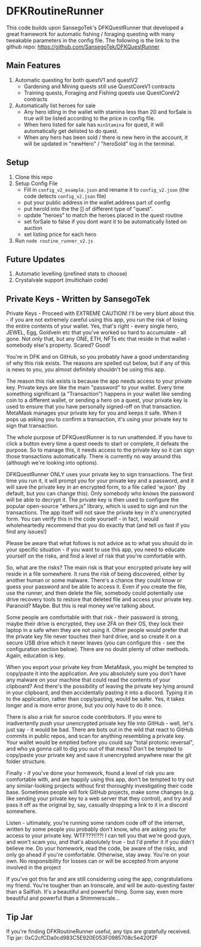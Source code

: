 # DFKRoutineRunner
This code builds upon SansegoTek's DFKQuestRunner that developed a great framework for automatic fishing / foraging questing with many tweakable parameters in the config file.
The following is the link to the github repo: https://github.com/SansegoTek/DFKQuestRunner

## Main Features
1. Automatic questing for both questV1 and questV2
    - Gardening and Mining quests still use QuestCoreV1 contracts
    - Training quests, Foraging and Fishing quests use QuestCoreV2 contracts
2. Automatically list heroes for sale
    - Any hero idling in the wallet with stamina less than 20 and forSale is true will be listed according to the price in config file.
    - When hero listed for sale has `minStamina` for quest, it will automatically get delisted to do quest.
    - When any hero has been sold / there is new hero in the account, it will be updated in "newHero" / "heroSold" log in the terminal.

## Setup
1. Clone this repo
2. Setup Config File
    - Fill in `config_v2_example.json` and rename it to `config_v2.json` (the code detects `config_v2.json` file)
    - put your public address in the wallet.address part of config
    - put heroId into the the [] of different type of "quest".
    - update "heroes" to match the heroes placed in the quest routine 
    - set forSale to false if you dont want it to be automatically listed on auction
    - set listing price for each hero
3. Run `node routine_runner_v2.js`

## Future Updates
1. Automatic levelling (prefined stats to choose)
2. Crystalvale support (multichain code)

## Private Keys - Written by SansegoTek
Private Keys - Proceed with EXTREME CAUTION!
I'll be very blunt about this - if you are not extremely careful using this app, you run the risk of losing the entire contents of your wallet. Yes, that's right - every single hero, JEWEL, Egg, Goldvein etc that you've worked so hard to accumulate - all gone. Not only that, but any ONE, ETH, NFTs etc that reside in that wallet - somebody else's property. Scared? Good!

You're in DFK and on GitHub, so you probably have a good understanding of why this risk exists. The reasons are spelled out below, but if any of this is news to you, you almost definitely shouldn't be using this app.

The reason this risk exists is because the app needs access to your private key. Private keys are like the main "password" to your wallet. Every time something significant (a "Transaction") happens in your wallet like sending coin to a different wallet, or sending a hero on a quest, your private key is used to ensure that you have personally signed-off on that transaction. MetaMask manages your private key for you and keeps it safe. When it pops up asking you to confirm a transaction, it's using your private key to sign that transaction.

The whole purpose of DFKQuestRunner is to run unattended. If you have to click a button every time a quest needs to start or complete, it defeats the purpose. So to manage this, it needs access to the private key so it can sign those transactions automatically. There is currently no way around this (although we're looking into options).

DFKQuestRunner ONLY uses your private key to sign transactions. The first time you run it, it will prompt you for your private key and a password, and it will save the private key in an encrypted form, to a file called 'w.json' (by default, but you can change this). Only somebody who knows the password will be able to decrypt it. The private key is then used to configure the popular open-source "ethers.js" library, which is used to sign and run the transactions. The app itself will not save the private key in it's unencrypted form. You can verify this in the code yourself - in fact, I would wholeheartedly recommend that you do exactly that (and tell us fast if you find any issues!)

Please be aware that what follows is not advice as to what you should do in your specific situation - if you want to use this app, you need to educate yourself on the risks, and find a level of risk that you're comfortable with.

So, what are the risks? The main risk is that your encrypted private key will reside in a file somewhere. It runs the risk of being discovered, either by another human or some malware. There's a chance they could know or guess your password and be able to access it. Even if you create the file, use the runner, and then delete the file, somebody could potentially use drive recovery tools to restore that deleted file and access your private key. Paranoid? Maybe. But this is real money we're talking about.

Some people are comfortable with that risk - their password is strong, maybe their drive is encrypted, they use 2FA on their OS, they lock their laptop in a safe when they are not using it. Other people would prefer that the private key file never touches their hard drive, and so create it on a secure USB drive which it never leaves (you can configure this - see the configuration section below). There are no doubt plenty of other methods. Again, education is key.

When you export your private key from MetaMask, you might be tempted to copy/paste it into the application. Are you absolutely sure you don't have any malware on your machine that could read the contents of your clipboard? And there's the possibility of leaving the private key lying around in your clipboard, and then accidentally pasting it into a discord. Typing it in to the application, rather than copy/pasting, would be safer. Yes, it takes longer and is more error prone, but you only have to do it once.

There is also a risk for source code contributors. If you were to inadvertently push your unencrypted private key file into GitHub - well, let's just say - it would be bad. There are bots out in the wild that react to GitHub commits in public repos, and scan for anything resembling a private key. Your wallet would be emptied before you could say "total protonic reversal", and who ya gonna call to dig you out of that mess? Don't be tempted to copy/paste your private key and save it unencrypted anywhere near the git folder structure.

Finally - if you've done your homework, found a level of risk you are comfortable with, and are happily using this app, don't be tempted to try out any similar-looking projects without first thoroughly investigating their code base. Sometimes people will fork GitHub projects, make some changes (e.g. like sending your private key to a web server that they control), and try and pass it off as the original by, say, casually dropping a link to it in a discord somewhere.

Listen - ultimately, you're running some random code off of the internet, written by some people you probably don't know, who are asking you for access to your private key. WTF???!!??! I can tell you that we're good guys, and won't scam you, and that's absolutely true - but I'd prefer it if you didn't believe me. Do your homework, read the code, be aware of the risks, and only go ahead if you're comfortable. Otherwise, stay away. You're on your own. No responsibility for losses can or will be accepted from anyone involved in the project

If you've got this far and are still considering using the app, congratulations my friend. You're tougher than an Ironscale, and will be auto-questing faster than a Sailfish. It's a beautiful and powerful thing. Some say, even more beautiful and powerful than a Shimmerscale...

## Tip Jar
If you're finding DFKRoutineRunner useful, any tips are gratefully received. 
Tip jar: 0xC2cfCDa0cd983C5E920E053F0985708c5e420f2F
